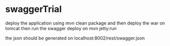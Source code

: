 # swaggerTrial

deploy the application using
mvn clean package and then deploy the war on tomcat
then run the swagger deploy on mvn jetty:run

the json should be generated on localhost:8002/rest/swagger.json
